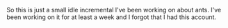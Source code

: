 So this is just a small idle incremental I've been working on about ants. I've been working on it for at least a week and I forgot that I had this account.
